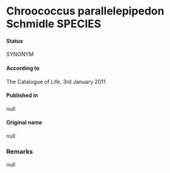 Chroococcus parallelepipedon Schmidle SPECIES
=======

#### Status
SYNONYM

#### According to
The Catalogue of Life, 3rd January 2011

#### Published in
null

#### Original name
null

### Remarks
null
